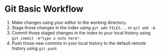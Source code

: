 # Git Basic Workflow

1. Make changes using your editor to the working directory.
1. Stage those changes in the index using `git add FILES...` or `git add -A`.
1. Commit those staged changes in the index to your local history using `git commit -m"type a note here"`.
1. Push those new commits in your local history to the default remote history using `git push`.
